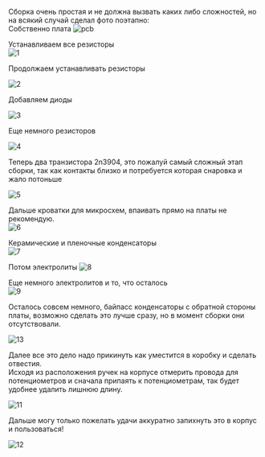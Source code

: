 Сборка очень простая и не должна вызвать каких либо сложностей, но на всякий случай сделал фото поэтапно:<br>
Собственно плата
![pcb](../Image/pcb.jpg)

Устанавливаем все резисторы<br>
![1](../Image/1.jpg)


Продолжаем устанавливать резисторы<br>

![2](../Image/2.jpg)


Добавляем диоды<br>

![3](../Image/3.jpg)

Еще немного резисторов<br>

![4](../Image/4.jpg)

Теперь два транзистора 2n3904, это пожалуй самый сложный этап сборки, так как контакты близко и потребуется которая снаровка и жало потоньше<br>

![5](../Image/5.jpg)

Дальше кроватки для микросхем, впаивать прямо на платы не рекомендую.<br>
![6](../Image/6.jpg)

Керамические и пленочные конденсаторы<br>
![7](../Image/7.jpg)

Потом электролиты
![8](../Image/8.jpg)<br>

Еще немного электролитов и то, что осталось<br>
![9](../Image/9.jpg)

Осталось совсем немного, байпасс конденсаторы с обратной стороны платы, возможно сделать это лучше сразу, но в момент сборки они отсутствовали.<br>

![13](../Image/13.jpg)

Далее все это дело надо прикинуть как уместится в коробку и сделать отвестия.<br>
Исходя из расположения ручек на корпусе отмерить провода для потенциометров и сначала припаять к потенциометрам, так будет удобнее удалить лишнюю длину.<br>

![11](../Image/11.jpg)

Дальше могу только пожелать удачи аккуратно запихнуть это в корпус и пользоваться!<br>

![12](../Image/12.jpg)
